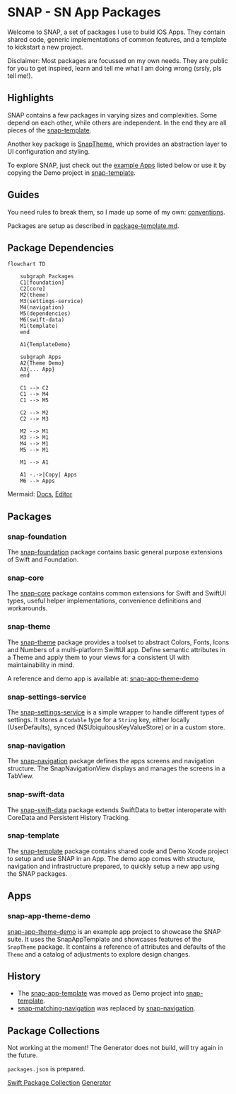 # SNAP - SN App Packages

Welcome to SNAP, a set of packages I use to build iOS Apps. They contain shared code, generic implementations of common features, and a template to kickstart a new project.

Disclaimer: Most packages are focussed on my own needs. They are public for you to get inspired, learn and tell me what I am doing wrong (srsly, pls tell me!).


## Highlights

SNAP contains a few packages in varying sizes and complexities. Some depend on each other, while others are independent. In the end they are all pieces of the [snap-template](https://github.com/simonnickel/snap-template).

Another key package is [SnapTheme](https://github.com/simonnickel/snap-theme), which provides an abstraction layer to UI configuration and styling.

To explore SNAP, just check out the [example Apps](#apps) listed below or use it by copying the Demo project in [snap-template](https://github.com/simonnickel/snap-template).


## Guides

You need rules to break them, so I made up some of my own: [conventions](./conventions.md).

Packages are setup as described in [package-template.md](./package-template.md).


## Package Dependencies

```mermaid
flowchart TD

    subgraph Packages
    C1[foundation]
    C2[core]
    M2(theme)
    M3(settings-service)
    M4(navigation)
    M5(dependencies)
    M6(swift-data)
    M1(template)
    end
    
    A1{TemplateDemo}

    subgraph Apps
    A2{Theme Demo}
    A3{... App}
    end

    C1 --> C2
    C1 --> M4
    C1 --> M5

    C2 --> M2
    C2 --> M3

    M2 --> M1
    M3 --> M1
    M4 --> M1
    M5 --> M1

    M1 --> A1

    A1 -.->|Copy| Apps
    M6 --> Apps
```
Mermaid: [Docs](http://mermaid.js.org/intro/), [Editor](https://mermaid.live/)


## Packages

### snap-foundation
The [snap-foundation](https://github.com/simonnickel/snap-foundation) package contains basic general purpose extensions of Swift and Foundation.


### snap-core
The [snap-core](https://github.com/simonnickel/snap-core) package contains common extensions for Swift and SwiftUI types, useful helper implementations, convenience definitions and workarounds.


### snap-theme

The [snap-theme](https://github.com/simonnickel/snap-theme) package provides a toolset to abstract Colors, Fonts, Icons and Numbers of a multi-platform SwiftUI app. Define semantic attributes in a Theme and apply them to your views for a consistent UI with maintainability in mind.

A reference and demo app is available at: [snap-app-theme-demo](https://github.com/simonnickel/snap-app-theme-demo)


### snap-settings-service

The [snap-settings-service](https://github.com/simonnickel/snap-settings-service) is a simple wrapper to handle different types of settings. It stores a `Codable` type for a `String` key, either locally (UserDefaults), synced (NSUbiquitousKeyValueStore) or in a custom store.


### snap-navigation

The [snap-navigation](https://github.com/simonnickel/snap-navigation) package defines the apps screens and navigation structure. The SnapNavigationView displays and manages the screens in a TabView. 


### snap-swift-data

The [snap-swift-data](https://github.com/simonnickel/snap-swift-data) package extends SwiftData to better interoperate with CoreData and Persistent History Tracking.

### snap-template

The [snap-template](https://github.com/simonnickel/snap-template) package contains shared code and Demo Xcode project to setup and use SNAP in an App. The demo app comes with structure, navigation and infrastructure prepared, to quickly setup a new app using the SNAP packages.


## Apps

### snap-app-theme-demo
[snap-app-theme-demo](https://github.com/simonnickel/snap-app-theme-demo) is an example app project to showcase the SNAP suite. It uses the SnapAppTemplate and showcases features of the `SnapTheme` package. It contains a reference of attributes and defaults of the `Theme` and a catalog of adjustments to explore design changes.


## History

- The [snap-app-template](https://github.com/simonnickel/snap-app-template) was moved as Demo project into [snap-template](https://github.com/simonnickel/snap-template).
- [snap-matching-navigation](https://github.com/simonnickel/snap-matching-navigation) was replaced by [snap-navigation](https://github.com/simonnickel/snap-navigation).


## Package Collections

Not working at the moment! The Generator does not build, will try again in the future.

`packages.json` is prepared.

[Swift Package Collection](https://www.swift.org/blog/package-collections/)
[Generator](https://github.com/swiftlang/swift-package-collection-generator)